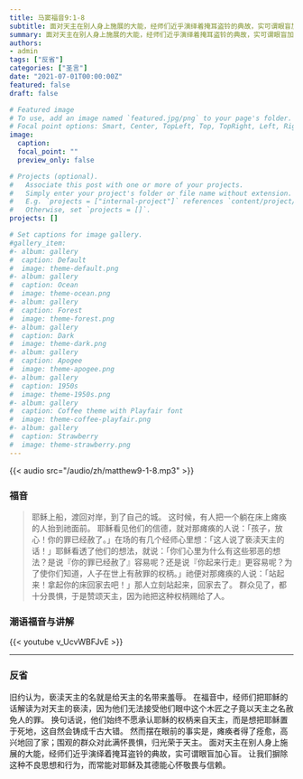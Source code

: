 ```yaml
---
title: 马窦福音9:1-8
subtitle: 面对天主在别人身上施展的大能，经师们近乎演绎着掩耳盗铃的典故，实可谓眼盲加心盲。 让我们摒除这种不良思想和行为，而常能对耶稣及其德能心怀敬畏与信赖。
summary: 面对天主在别人身上施展的大能，经师们近乎演绎着掩耳盗铃的典故，实可谓眼盲加心盲。 让我们摒除这种不良思想和行为，而常能对耶稣及其德能心怀敬畏与信赖。
authors:
- admin
tags: ["反省"]
categories: ["圣言"]
date: "2021-07-01T00:00:00Z"
featured: false
draft: false

# Featured image
# To use, add an image named `featured.jpg/png` to your page's folder.
# Focal point options: Smart, Center, TopLeft, Top, TopRight, Left, Right, BottomLeft, Bottom, BottomRight
image:
  caption:
  focal_point: ""
  preview_only: false

# Projects (optional).
#   Associate this post with one or more of your projects.
#   Simply enter your project's folder or file name without extension.
#   E.g. `projects = ["internal-project"]` references `content/project/deep-learning/index.md`.
#   Otherwise, set `projects = []`.
projects: []

# Set captions for image gallery.
#gallery_item:
#- album: gallery
#  caption: Default
#  image: theme-default.png
#- album: gallery
#  caption: Ocean
#  image: theme-ocean.png
#- album: gallery
#  caption: Forest
#  image: theme-forest.png
#- album: gallery
#  caption: Dark
#  image: theme-dark.png
#- album: gallery
#  caption: Apogee
#  image: theme-apogee.png
#- album: gallery
#  caption: 1950s
#  image: theme-1950s.png
#- album: gallery
#  caption: Coffee theme with Playfair font
#  image: theme-coffee-playfair.png
#- album: gallery
#  caption: Strawberry
#  image: theme-strawberry.png
---
```


{{< audio src="/audio/zh/matthew9-1-8.mp3" >}}

### 福音
> 耶稣上船，渡回对岸，到了自己的城。 这时候，有人把一个躺在床上瘫痪的人抬到祂面前。 耶稣看见他们的信德，就对那瘫痪的人说：「孩子，放心！你的罪已经赦了。」在场的有几个经师心里想：「这人说了亵渎天主的话！」耶稣看透了他们的想法，就说：「你们心里为什么有这些邪恶的想法？是说『你的罪已经赦了』容易呢？还是说『你起来行走』更容易呢？为了使你们知道，人子在世上有赦罪的权柄。」祂便对那瘫痪的人说：「站起来！拿起你的床回家去吧！」那人立刻站起来，回家去了。 群众见了，都十分畏惧，于是赞颂天主，因为祂把这种权柄赐给了人。


### 潮语福音与讲解
{{< youtube v_UcvWBFJvE >}}

---
### 反省
旧约认为，亵渎天主的名就是给天主的名带来羞辱。 在福音中，经师们把耶稣的话解读为对天主的亵渎，因为他们无法接受他们眼中这个木匠之子竟以天主之名赦免人的罪。 换句话说，他们始终不愿承认耶稣的权柄来自天主，而是想把耶稣置于死地，这自然会铸成千古大错。 然而摆在眼前的事实是，瘫痪者得了痊愈，高兴地回了家；围观的群众对此满怀畏惧，归光荣于天主。 面对天主在别人身上施展的大能，经师们近乎演绎着掩耳盗铃的典故，实可谓眼盲加心盲。 让我们摒除这种不良思想和行为，而常能对耶稣及其德能心怀敬畏与信赖。

